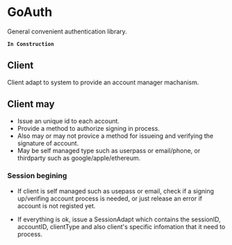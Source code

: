 # GoAuth 
General convenient authentication library.

**```In Construction```**

## Client
Client adapt to system to provide an account manager machanism.

## Client may
- Issue an unique id to each account.
- Provide a method to authorize signing in process.
- Also may or may not provice a method for issueing and verifying the signature of account.
- May be self managed type such as userpass or email/phone, or thirdparty such as google/apple/ethereum.

### Session begining
- If client is self managed such as usepass or email, check if a signing up/verifing account process is needed, or just release an error if account is not registed yet.

- If everything is ok, issue a SessionAdapt which contains the sessionID, accountID, clientType and also client's specific infomation that it need to process.
